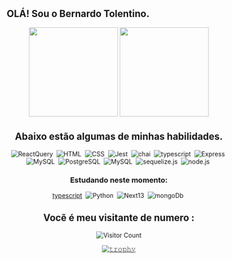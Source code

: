 ## OLÁ! Sou o Bernardo Tolentino. 
<div align="center">

<img height="200em" src="https://github-readme-stats.vercel.app/api?username=bernardotolentino&show_icons=true&theme=radical&include_all_commits=true&count_private=true"/>
  <img height="200em" src="https://github-readme-stats.vercel.app/api/top-langs/?username=bernardotolentino&layout=compact&langs_count=7&theme=radical"/>

## Abaixo estão algumas de minhas habilidades.

![ReactQuery](https://img.shields.io/badge/-ReactQuery-0D1117?style=for-the-badge&logo=ReactQuery&labelColor=0D1117)&nbsp;
![HTML](https://img.shields.io/badge/-HTML-0D1117?style=for-the-badge&logo=html5&labelColor=0D1117)&nbsp;
![CSS](https://img.shields.io/badge/-CSS-0D1117?style=for-the-badge&logo=CSS3&logoColor=1572B6&labelColor=0D1117)&nbsp;
![Jest](https://img.shields.io/badge/-jest-0D1117?style=for-the-badge&logo=jest&labelColor=0D1117&textColor=0D1117)&nbsp;
![chai](https://img.shields.io/badge/-chai-0D1117?style=for-the-badge&logo=chai&labelColor=0D1117&textColor=0D1117)&nbsp;
![typescript](https://img.shields.io/badge/-typescript-0D1117?style=for-the-badge&logo=typescript&labelColor=0D1117&textColor=0D1117)&nbsp;
![Express](https://img.shields.io/badge/-express-0D1117?style=for-the-badge&logo=express&labelColor=0D1117)&nbsp;
![MySQL](https://img.shields.io/badge/-mysql-0D1117?style=for-the-badge&logo=mysql&labelColor=0D1117)&nbsp;
![PostgreSQL](https://img.shields.io/badge/-postgresql-0D1117?style=for-the-badge&logo=postgresql&labelColor=0D1117)&nbsp;
![MySQL](https://img.shields.io/badge/-docker-0D1117?style=for-the-badge&logo=docker&labelColor=0D1117)&nbsp;
![sequelize.js](https://img.shields.io/badge/-sequelize.js-0D1117?style=for-the-badge&logo=sequelize.js&labelColor=0D1117)&nbsp;
![node.js](https://img.shields.io/badge/-node.js-0D1117?style=for-the-badge&logo=node.js&labelColor=0D1117)&nbsp;

### Estudando neste momento:
[typescript](https://img.shields.io/badge/-typescript-0D1117?style=for-the-badge&logo=typescript&labelColor=0D1117&textColor=0D1117)&nbsp; 
![Python](https://img.shields.io/badge/-python-0D1117?style=for-the-badge&logo=python&labelColor=0D1117&textColor=0D1117)&nbsp;
![Next13](https://img.shields.io/badge/-Next13-0D1117?style=for-the-badge&logo=next.js&labelColor=0D1117&textColor=0D1117)&nbsp;
![mongoDb](https://img.shields.io/badge/-mongodb-0D1117?style=for-the-badge&logo=next.js&labelColor=0D1117&textColor=0D1117)&nbsp;
## Vocẽ é meu visitante de numero :
![Visitor Count](https://profile-counter.glitch.me/{bernardotolentino}/count.svg)

 [![𝚝𝚛𝚘𝚙𝚑𝚢](https://github-profile-trophy.vercel.app/?username=bernardotolentino&column=8&margin-w=20&margin-h=0&no-bg=true&no-frame=true&theme=tokyonight)](https://github.com/bernardotolentino) 

